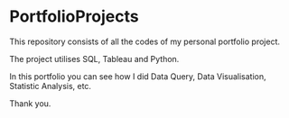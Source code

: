 # PortfolioProjects

This repository consists of all the codes of my personal portfolio project.

The project utilises SQL, Tableau and Python.

In this portfolio you can see how I did Data Query, Data Visualisation, Statistic Analysis, etc.

Thank you.
